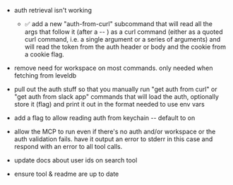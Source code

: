- auth retrieval isn't working
  - ✅ add a new "auth-from-curl" subcommand that will read all the args that follow it (after a -- ) as a curl command (either as a quoted curl command, i.e. a single argument or a series of arguments) and will read the token from the auth header or body and the cookie from a cookie flag.
- remove need for workspace on most commands. only needed when fetching from leveldb
- pull out the auth stuff so that you manually run "get auth from curl" or "get auth from slack app" commands that will load the auth, optionally store it (flag) and print it out in the format needed to use env vars
- add a flag to allow reading auth from keychain -- default to on
- allow the MCP to run even if there's no auth and/or workspace or the auth validation fails. have it output an error to stderr in this case and respond with an error to all tool calls.

- update docs about user ids on search tool
- ensure tool & readme are up to date
